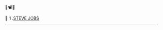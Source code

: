🥡📽🎥 
    
      
 💎   1 .[STEVE JOBS](https://www.youtube.com/watch?v=C5YilouQDZk)      
 
 -------------------------------------------------------------------------------------------------------------------------------------------------                     
 
 
